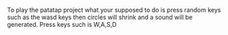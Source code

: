 To play the patatap project what your supposed to do is press random keys such as the wasd keys then circles will shrink and a sound will be generated. Press keys such is W,A,S,D
